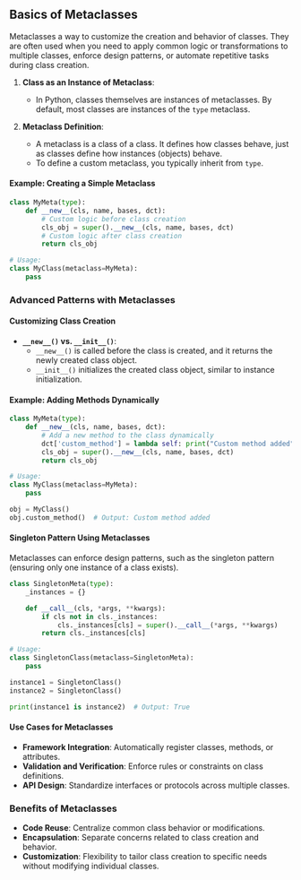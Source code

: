 ## Basics of Metaclasses

Metaclasses a way to customize the creation and behavior of classes. They are often used when you need to apply common logic or transformations to multiple classes, enforce design patterns, or automate repetitive tasks during class creation.

1. **Class as an Instance of Metaclass**:

   - In Python, classes themselves are instances of metaclasses. By default, most classes are instances of the `type` metaclass.

2. **Metaclass Definition**:
   - A metaclass is a class of a class. It defines how classes behave, just as classes define how instances (objects) behave.
   - To define a custom metaclass, you typically inherit from `type`.

#### Example: Creating a Simple Metaclass

```python
class MyMeta(type):
    def __new__(cls, name, bases, dct):
        # Custom logic before class creation
        cls_obj = super().__new__(cls, name, bases, dct)
        # Custom logic after class creation
        return cls_obj

# Usage:
class MyClass(metaclass=MyMeta):
    pass
```

### Advanced Patterns with Metaclasses

#### Customizing Class Creation

- **`__new__()` vs. `__init__()`**:
  - `__new__()` is called before the class is created, and it returns the newly created class object.
  - `__init__()` initializes the created class object, similar to instance initialization.

#### Example: Adding Methods Dynamically

```python
class MyMeta(type):
    def __new__(cls, name, bases, dct):
        # Add a new method to the class dynamically
        dct['custom_method'] = lambda self: print("Custom method added")
        cls_obj = super().__new__(cls, name, bases, dct)
        return cls_obj

# Usage:
class MyClass(metaclass=MyMeta):
    pass

obj = MyClass()
obj.custom_method()  # Output: Custom method added
```

#### Singleton Pattern Using Metaclasses

Metaclasses can enforce design patterns, such as the singleton pattern (ensuring only one instance of a class exists).

```python
class SingletonMeta(type):
    _instances = {}

    def __call__(cls, *args, **kwargs):
        if cls not in cls._instances:
            cls._instances[cls] = super().__call__(*args, **kwargs)
        return cls._instances[cls]

# Usage:
class SingletonClass(metaclass=SingletonMeta):
    pass

instance1 = SingletonClass()
instance2 = SingletonClass()

print(instance1 is instance2)  # Output: True
```

#### Use Cases for Metaclasses

- **Framework Integration**: Automatically register classes, methods, or attributes.
- **Validation and Verification**: Enforce rules or constraints on class definitions.
- **API Design**: Standardize interfaces or protocols across multiple classes.

### Benefits of Metaclasses

- **Code Reuse**: Centralize common class behavior or modifications.
- **Encapsulation**: Separate concerns related to class creation and behavior.
- **Customization**: Flexibility to tailor class creation to specific needs without modifying individual classes.
